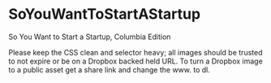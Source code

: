 # SoYouWantToStartAStartup
So You Want to Start a Startup, Columbia Edition 

Please keep the CSS clean and selector heavy; all images should be trusted to not expire or be on a Dropbox backed held URL. To turn a Dropbox image to a public asset get a share link and change the www. to dl. 
